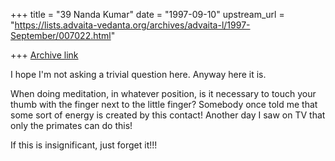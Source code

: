 +++
title = "39 Nanda Kumar"
date = "1997-09-10"
upstream_url = "https://lists.advaita-vedanta.org/archives/advaita-l/1997-September/007022.html"

+++
[Archive link](https://lists.advaita-vedanta.org/archives/advaita-l/1997-September/007022.html)

I hope I'm not asking a trivial question here. Anyway here it is.

When doing meditation, in whatever position, is it necessary to touch
your thumb with the finger next to the little finger? Somebody once told
me that some sort of energy is created by this contact! Another day I
saw on TV that only the primates can do this!

If this is insignificant, just forget it!!!

